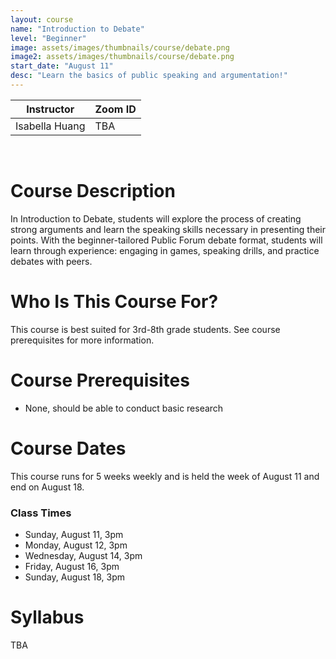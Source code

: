 ```yaml
---
layout: course
name: "Introduction to Debate"
level: "Beginner"
image: assets/images/thumbnails/course/debate.png
image2: assets/images/thumbnails/course/debate.png
start_date: "August 11"
desc: "Learn the basics of public speaking and argumentation!"
---
```

<link rel="stylesheet" href="assets/css/table.css">
<table class="styled-table">
    <thead>
        <tr>
            <th>Instructor</th>
            <th>Zoom ID</th>
        </tr>
    </thead>
    <tbody>
        <tr>
            <td>Isabella Huang</td>
            <td>TBA</td>
        </tr>
    </tbody>
</table>
<br/>

# Course Description

In Introduction to Debate, students will explore the process of creating strong arguments and learn the speaking skills necessary in presenting their points. With the beginner-tailored Public Forum debate format, students will learn through experience: engaging in games, speaking drills, and practice debates with peers.

# Who Is This Course For?

This course is best suited for 3rd-8th grade students. See course prerequisites for more information.

# Course Prerequisites

- None, should be able to conduct basic research

# Course Dates

This course runs for 5 weeks weekly and is held the week of August 11 and end on August 18.

### Class Times

- Sunday, August 11, 3pm
- Monday, August 12, 3pm
- Wednesday, August 14, 3pm
- Friday, August 16, 3pm
- Sunday, August 18, 3pm

# Syllabus

TBA